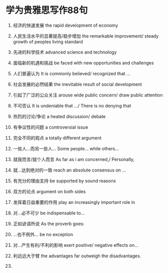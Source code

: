# 学为贵雅思写作88句

1. 经济的快速发展
   the rapid development of economy

2. 人民生活水平的显著提高/稳步增加
   the remarkable improvement/ steady growth of peoples living standard

3. 先进的科学技术
   advanced science and technology

4. 面临新的机遇和挑战
   be faced with new opportunities and challenges

5. 人们普遍认为
   It is commonly believed/ recognized that ...

6. 社会发展的必然结果
   the inevitable result of social development

7. 引起了广泛的公众关注
   arouse wide public concern/ draw public attention

8. 不可否认
   It is undeniable that .../ There is no denying that

9. 热烈的讨论/争论
   a heated discussion/ debate

10. 有争议性的问题
   a controversial issue

11. 完全不同的观点
   a totally different argument

12. 一些人...而另一些人...
   Some people... while others...

13. 就我而言/就个人而言
   As far as i am concerned,/ Personally,

14. 就...达到绝对的一致
   reach an absolute consensus on ...

15. 有充分的理由支持
   be supported by sound reasons

16. 双方的论点
   argument on both sides

17. 发挥着日益重要的作用
   play an increasingly important role in

18. 对...必不可少
   be indispensable to...

19. 正如谚语所说
   As the proverb goes:

20. ...也不例外...
   be no exception 

21. 对...产生有利/不利的影响
   exert positive/ negative effects on...

22. 利远远大于臂
   the advantages far outweigh the disadvantages.

23. 
